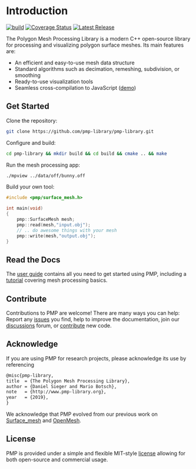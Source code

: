 # Introduction

[![build](https://github.com/pmp-library/pmp-library/workflows/build/badge.svg)](https://github.com/pmp-library/pmp-library/actions?query=workflow%3Abuild)
[![Coverage Status](https://coveralls.io/repos/github/pmp-library/pmp-library/badge.svg?branch=master)](https://coveralls.io/github/pmp-library/pmp-library?branch=main)
[![Latest Release](https://img.shields.io/github/v/release/pmp-library/pmp-library?sort=semver)](https://github.com/pmp-library/pmp-library/releases/latest)

The Polygon Mesh Processing Library is a modern C++ open-source library for processing and visualizing polygon surface meshes. Its main features are:

- An efficient and easy-to-use mesh data structure
- Standard algorithms such as decimation, remeshing, subdivision, or smoothing
- Ready-to-use visualization tools
- Seamless cross-compilation to JavaScript ([demo](https://www.pmp-library.org/demos/mpview.html))

## Get Started

Clone the repository:

```sh
git clone https://github.com/pmp-library/pmp-library.git
```

Configure and build:

```sh
cd pmp-library && mkdir build && cd build && cmake .. && make
```

Run the mesh processing app:

```sh
./mpview ../data/off/bunny.off
```

Build your own tool:

```cpp
#include <pmp/surface_mesh.h>

int main(void)
{
    pmp::SurfaceMesh mesh;
    pmp::read(mesh,"input.obj");
    // .. do awesome things with your mesh
    pmp::write(mesh,"output.obj");
}
```

## Read the Docs

The [user guide](https://www.pmp-library.org/guide.html) contains all you need to get started using PMP, including a [tutorial](https://www.pmp-library.org/tutorial.html) covering mesh processing basics.

## Contribute

Contributions to PMP are welcome! There are many ways you can help: Report any [issues](https://github.com/pmp-library/pmp-library/issues) you find, help to improve the documentation, join our [discussions](https://github.com/pmp-library/pmp-library/discussions) forum, or [contribute](https://www.pmp-library.org/contributing.html) new code.

## Acknowledge

If you are using PMP for research projects, please acknowledge its use by referencing

```tex
@misc{pmp-library,
title  = {The Polygon Mesh Processing Library},
author = {Daniel Sieger and Mario Botsch},
note   = {http://www.pmp-library.org},
year   = {2019},
}
```

We acknowledge that PMP evolved from our previous work on [Surface_mesh](http://dx.doi.org/10.1007/978-3-642-24734-7_29) and [OpenMesh](https://pub.uni-bielefeld.de/record/1961694).

## License

PMP is provided under a simple and flexible MIT-style [license](https://github.com/pmp-library/pmp-library/blob/master/LICENSE.txt) allowing for both open-source and commercial usage.

